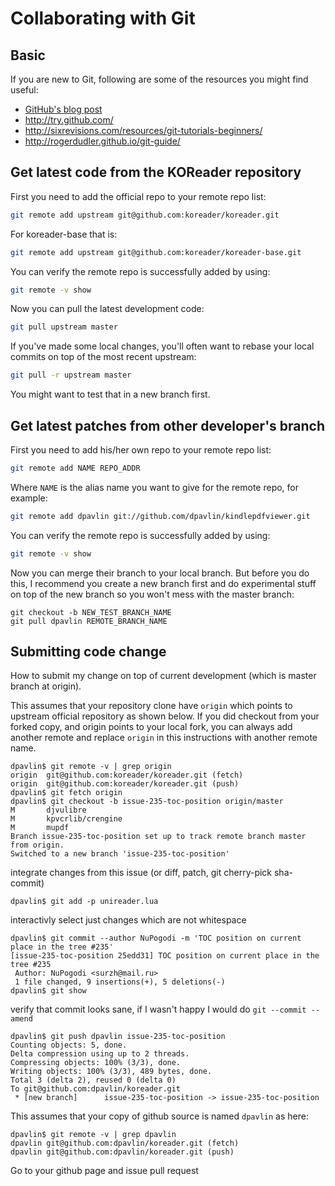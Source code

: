 # Collaborating with Git

## Basic
If you are new to Git, following are some of the resources you might find useful:

* [GitHub's blog post](https://github.com/blog/120-new-to-git)
* <http://try.github.com/>
* <http://sixrevisions.com/resources/git-tutorials-beginners/>
* <http://rogerdudler.github.io/git-guide/>

## Get latest code from the KOReader repository
First you need to add the official repo to your remote repo list:
```bash
git remote add upstream git@github.com:koreader/koreader.git
```

For koreader-base that is:
```bash
git remote add upstream git@github.com:koreader/koreader-base.git
```

You can verify the remote repo is successfully added by using:
```bash
git remote -v show
```

Now you can pull the latest development code:
```bash
git pull upstream master
```

If you've made some local changes, you'll often want to rebase your local commits on top of the most recent upstream:
```bash
git pull -r upstream master
```
You might want to test that in a new branch first.

## Get latest patches from other developer's branch
First you need to add his/her own repo to your remote repo list:
```bash
git remote add NAME REPO_ADDR
```
Where `NAME` is the alias name you want to give for the remote repo, for example:
```bash
git remote add dpavlin git://github.com/dpavlin/kindlepdfviewer.git
```

You can verify the remote repo is successfully added by using:
```bash
git remote -v show
```

Now you can merge their branch to your local branch. But before you do this, I recommend you create a new branch first and do experimental stuff on top of the new branch so you won't mess with the master branch:
```
git checkout -b NEW_TEST_BRANCH_NAME
git pull dpavlin REMOTE_BRANCH_NAME
```

## Submitting code change
How to submit my change on top of current development (which is master branch at origin).

This assumes that your repository clone have `origin` which points to upstream official repository as shown below. If you did checkout from your forked copy, and origin points to your local fork, you can always add another remote and replace `origin` in this instructions with another remote name.

```
dpavlin$ git remote -v | grep origin
origin  git@github.com:koreader/koreader.git (fetch)
origin  git@github.com:koreader/koreader.git (push)
dpavlin$ git fetch origin
dpavlin$ git checkout -b issue-235-toc-position origin/master
M       djvulibre
M       kpvcrlib/crengine
M       mupdf
Branch issue-235-toc-position set up to track remote branch master from origin.
Switched to a new branch 'issue-235-toc-position'
```

integrate changes from this issue (or diff, patch, git cherry-pick sha-commit)

```
dpavlin$ git add -p unireader.lua
```
interactivly select just changes which are not whitespace

```
dpavlin$ git commit --author NuPogodi -m 'TOC position on current place in the tree #235'
[issue-235-toc-position 25edd31] TOC position on current place in the tree #235
 Author: NuPogodi <surzh@mail.ru>
 1 file changed, 9 insertions(+), 5 deletions(-)
dpavlin$ git show
```

verify that commit looks sane, if I wasn't happy I would do `git --commit --amend`

```
dpavlin$ git push dpavlin issue-235-toc-position
Counting objects: 5, done.
Delta compression using up to 2 threads.
Compressing objects: 100% (3/3), done.
Writing objects: 100% (3/3), 489 bytes, done.
Total 3 (delta 2), reused 0 (delta 0)
To git@github.com:dpavlin/koreader.git
 * [new branch]      issue-235-toc-position -> issue-235-toc-position
```

This assumes that your copy of github source is named `dpavlin` as here:

```
dpavlin$ git remote -v | grep dpavlin
dpavlin git@github.com:dpavlin/koreader.git (fetch)
dpavlin git@github.com:dpavlin/koreader.git (push)
```

Go to your github page and issue pull request
